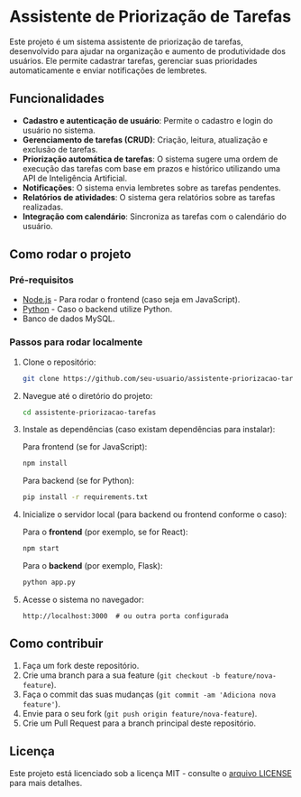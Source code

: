 # Assistente de Priorização de Tarefas

Este projeto é um sistema assistente de priorização de tarefas, desenvolvido para ajudar na organização e aumento de produtividade dos usuários. Ele permite cadastrar tarefas, gerenciar suas prioridades automaticamente e enviar notificações de lembretes.

## Funcionalidades

- **Cadastro e autenticação de usuário**: Permite o cadastro e login do usuário no sistema.
- **Gerenciamento de tarefas (CRUD)**: Criação, leitura, atualização e exclusão de tarefas.
- **Priorização automática de tarefas**: O sistema sugere uma ordem de execução das tarefas com base em prazos e histórico utilizando uma API de Inteligência Artificial.
- **Notificações**: O sistema envia lembretes sobre as tarefas pendentes.
- **Relatórios de atividades**: O sistema gera relatórios sobre as tarefas realizadas.
- **Integração com calendário**: Sincroniza as tarefas com o calendário do usuário.

## Como rodar o projeto

### Pré-requisitos
- [Node.js](https://nodejs.org/) - Para rodar o frontend (caso seja em JavaScript).
- [Python](https://www.python.org/) - Caso o backend utilize Python.
- Banco de dados MySQL.

### Passos para rodar localmente

1. Clone o repositório:

    ```bash
    git clone https://github.com/seu-usuario/assistente-priorizacao-tarefas.git
    ```

2. Navegue até o diretório do projeto:

    ```bash
    cd assistente-priorizacao-tarefas
    ```

3. Instale as dependências (caso existam dependências para instalar):

    Para frontend (se for JavaScript):
    ```bash
    npm install
    ```

    Para backend (se for Python):
    ```bash
    pip install -r requirements.txt
    ```

4. Inicialize o servidor local (para backend ou frontend conforme o caso):

    Para o **frontend** (por exemplo, se for React):
    ```bash
    npm start
    ```

    Para o **backend** (por exemplo, Flask):
    ```bash
    python app.py
    ```

5. Acesse o sistema no navegador:

    ```
    http://localhost:3000  # ou outra porta configurada
    ```

## Como contribuir

1. Faça um fork deste repositório.
2. Crie uma branch para a sua feature (`git checkout -b feature/nova-feature`).
3. Faça o commit das suas mudanças (`git commit -am 'Adiciona nova feature'`).
4. Envie para o seu fork (`git push origin feature/nova-feature`).
5. Crie um Pull Request para a branch principal deste repositório.

## Licença

Este projeto está licenciado sob a licença MIT - consulte o [arquivo LICENSE](LICENSE) para mais detalhes.
